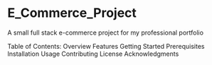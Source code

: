 # E_Commerce_Project
A small full stack e-commerce project for my professional portfolio 

Table of Contents:
Overview
Features
Getting Started
Prerequisites
Installation
Usage
Contributing
License
Acknowledgments
